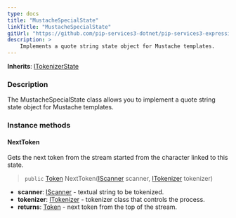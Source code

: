 ```yaml
---
type: docs
title: "MustacheSpecialState"
linkTitle: "MustacheSpecialState"
gitUrl: "https://github.com/pip-services3-dotnet/pip-services3-expressions-dotnet"
description: > 
    Implements a quote string state object for Mustache templates.
---
```


**Inherits**: [ITokenizerState](../../../tokenizers/itokenizer_state)

### Description

The MustacheSpecialState class allows you to implement a quote string state object for Mustache templates.

### Instance methods

#### NextToken
Gets the next token from the stream started from the character linked to this state.

> `public` [Token](../../tokenizers/token) NextToken([IScanner](../../../io/iscanner) scanner, [ITokenizer](../../tokenizers/itokenizer) tokenizer)

- **scanner**: [IScanner](../../../io/iscanner) - textual string to be tokenized.
- **tokenizer**: [ITokenizer](../../tokenizers/itokenizer) - tokenizer class that controls the process.
- **returns**: [Token](../../tokenizers/token) - next token from the top of the stream.
